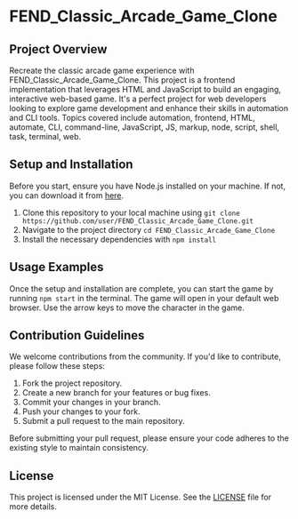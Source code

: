 # FEND_Classic_Arcade_Game_Clone

## Project Overview

Recreate the classic arcade game experience with FEND_Classic_Arcade_Game_Clone. This project is a frontend implementation that leverages HTML and JavaScript to build an engaging, interactive web-based game. It's a perfect project for web developers looking to explore game development and enhance their skills in automation and CLI tools. Topics covered include automation, frontend, HTML, automate, CLI, command-line, JavaScript, JS, markup, node, script, shell, task, terminal, web.

## Setup and Installation

Before you start, ensure you have Node.js installed on your machine. If not, you can download it from [here](https://nodejs.org/en/download/).

1. Clone this repository to your local machine using `git clone https://github.com/user/FEND_Classic_Arcade_Game_Clone.git`
2. Navigate to the project directory `cd FEND_Classic_Arcade_Game_Clone`
3. Install the necessary dependencies with `npm install`

## Usage Examples

Once the setup and installation are complete, you can start the game by running `npm start` in the terminal. The game will open in your default web browser. Use the arrow keys to move the character in the game. 

## Contribution Guidelines

We welcome contributions from the community. If you'd like to contribute, please follow these steps:

1. Fork the project repository.
2. Create a new branch for your features or bug fixes.
3. Commit your changes in your branch.
4. Push your changes to your fork.
5. Submit a pull request to the main repository.

Before submitting your pull request, please ensure your code adheres to the existing style to maintain consistency.

## License

This project is licensed under the MIT License. See the [LICENSE](LICENSE) file for more details.